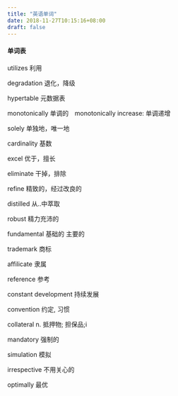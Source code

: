 ```yaml
---
title: "英语单词"
date: 2018-11-27T10:15:16+08:00
draft: false
---
```


#### 单词表

utilizes 利用 

degradation 退化，降级 

hypertable 元数据表 

monotonically 单调的　monotonically increase: 单调递增

solely 单独地，唯一地 

cardinality 基数 

excel 优于，擅长

eliminate 干掉，排除

refine 精致的，经过改良的 

distilled 从..中萃取

robust 精力充沛的

fundamental 基础的 主要的

trademark 商标

affilicate 隶属

reference 参考

constant development 持续发展

convention 约定, 习惯

collateral n. 	抵押物; 担保品;i

mandatory 强制的

simulation 模拟

irrespective 不用关心的

optimally 最优

